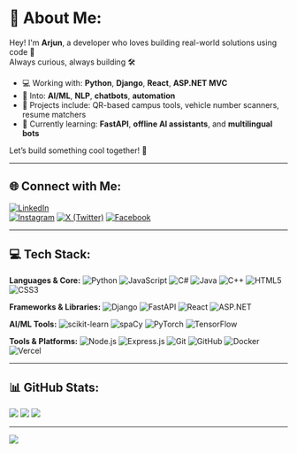 # 💫 About Me:
Hey! I'm **Arjun**, a developer who loves building real-world solutions using code 🚀  
Always curious, always building 🛠️

- 💻 Working with: **Python**, **Django**, **React**, **ASP.NET MVC**
- 🤖 Into: **AI/ML**, **NLP**, **chatbots**, **automation**
- 🔐 Projects include: QR-based campus tools, vehicle number scanners, resume matchers
- 🧠 Currently learning: **FastAPI**, **offline AI assistants**, and **multilingual bots**

Let’s build something cool together! 🤝

---

## 🌐 Connect with Me:
[![LinkedIn](https://img.shields.io/badge/-LinkedIn-0A66C2?logo=linkedin&logoColor=white)](https://www.linkedin.com/in/arjun-manoj-2164b218a)  
[![Instagram](https://img.shields.io/badge/-Instagram-E4405F?logo=instagram&logoColor=white)](https://instagram.com/arjun.exxe)
[![X (Twitter)](https://img.shields.io/badge/-X-000000?logo=X&logoColor=white)](https://x.com/)
[![Facebook](https://img.shields.io/badge/-Facebook-1877F2?logo=facebook&logoColor=white)](https://facebook.com/ArjunManoj)

---

## 💻 Tech Stack:

**Languages & Core:**
![Python](https://img.shields.io/badge/Python-%2314354C.svg?style=for-the-badge&logo=python&logoColor=white)
![JavaScript](https://img.shields.io/badge/JavaScript-%23323330.svg?style=for-the-badge&logo=javascript)
![C#](https://img.shields.io/badge/C%23-%23239120.svg?style=for-the-badge&logo=csharp&logoColor=white)
![Java](https://img.shields.io/badge/Java-%23ED8B00.svg?style=for-the-badge&logo=java)
![C++](https://img.shields.io/badge/C++-%2300599C.svg?style=for-the-badge&logo=c%2B%2B)
![HTML5](https://img.shields.io/badge/HTML5-%23E34F26.svg?style=for-the-badge&logo=html5&logoColor=white)
![CSS3](https://img.shields.io/badge/CSS3-%231572B6.svg?style=for-the-badge&logo=css3&logoColor=white)

**Frameworks & Libraries:**
![Django](https://img.shields.io/badge/Django-092E20?style=for-the-badge&logo=django)
![FastAPI](https://img.shields.io/badge/FastAPI-005571?style=for-the-badge&logo=fastapi)
![React](https://img.shields.io/badge/React-20232A?style=for-the-badge&logo=react)
![ASP.NET](https://img.shields.io/badge/ASP.NET-512BD4?style=for-the-badge&logo=dotnet)

**AI/ML Tools:**
![scikit-learn](https://img.shields.io/badge/scikit--learn-F7931E.svg?style=for-the-badge&logo=scikit-learn&logoColor=white)
![spaCy](https://img.shields.io/badge/spaCy-09A3D5?style=for-the-badge&logo=spacy&logoColor=white)
![PyTorch](https://img.shields.io/badge/PyTorch-EE4C2C?style=for-the-badge&logo=pytorch)
![TensorFlow](https://img.shields.io/badge/TensorFlow-FF6F00.svg?style=for-the-badge&logo=tensorflow)

**Tools & Platforms:**
![Node.js](https://img.shields.io/badge/Node.js-339933?style=for-the-badge&logo=nodedotjs)
![Express.js](https://img.shields.io/badge/Express.js-404D59?style=for-the-badge&logo=express)
![Git](https://img.shields.io/badge/Git-F05033.svg?style=for-the-badge&logo=git&logoColor=white)
![GitHub](https://img.shields.io/badge/GitHub-181717.svg?style=for-the-badge&logo=github)
![Docker](https://img.shields.io/badge/Docker-2496ED?style=for-the-badge&logo=docker)
![Vercel](https://img.shields.io/badge/Vercel-000?style=for-the-badge&logo=vercel)

---

## 📊 GitHub Stats:

![](https://github-readme-stats.vercel.app/api?username=Arjun81951&theme=tokyonight&hide_border=false&show_icons=true)
![](https://github-readme-streak-stats.herokuapp.com?user=Arjun81951&theme=tokyonight&hide_border=false)
![](https://github-readme-stats.vercel.app/api/top-langs/?username=Arjun81951&layout=compact&theme=tokyonight&hide_border=false)

---

[![](https://visitcount.itsvg.in/api?id=Arjun81951&icon=0&color=0)](https://visitcount.itsvg.in)

<!-- Profile README proudly generated by GPRM - https://gprm.itsvg.in -->
